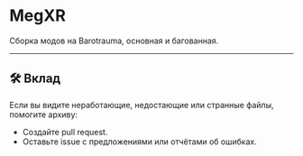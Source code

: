 # MegXR

Сборка модов на Barotrauma, основная и багованная.

---

## 🛠️ Вклад
Если вы видите неработающие, недостающие или странные файлы, помогите архиву:

- Создайте pull request.
- Оставьте issue с предложениями или отчётами об ошибках.
